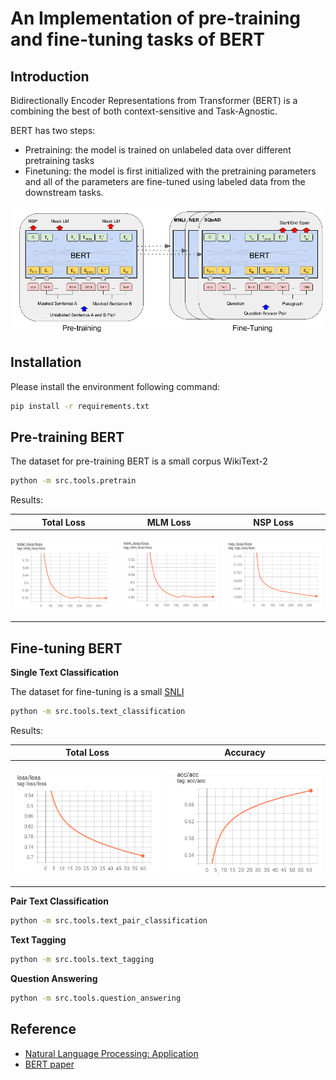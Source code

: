 # An Implementation of pre-training and fine-tuning tasks of BERT

## Introduction
Bidirectionally Encoder Representations from Transformer (BERT) is a combining the best of both context-sensitive and Task-Agnostic. 

BERT has two steps: 
+ Pretraining: the model is trained on unlabeled data over different pretraining tasks
+ Finetuning: the model is first initialized with the pretraining parameters and all of the parameters are fine-tuned using labeled data from the downstream tasks.

<p align="center">
    <img src="images/pretrain_bert.png">
</p>

## Installation
Please install the environment following command:
```bash
pip install -r requirements.txt
```

## Pre-training BERT

The dataset for pre-training BERT is a small corpus WikiText-2

```bash
python -m src.tools.pretrain
```

Results:

| Total Loss | MLM Loss | NSP Loss |
|--|--|--|
| <p align='center'><img src="images/total_loss.png"></p> | <p align='center'><img src="images/mlm_loss.png"></p> | <p align='center'><img src="images/nsp_loss.png"></p> |

## Fine-tuning BERT

**Single Text Classification**

The dataset for fine-tuning is a small [SNLI](https://huggingface.co/datasets/snli)

```bash
python -m src.tools.text_classification
```

Results:

| Total Loss | Accuracy |
|--|--|
| <p align='center'><img src="images/single_cls_text_loss.png"></p> | <p align='center'><img src="images/single_cls_text_acc.png"></p> |

**Pair Text Classification**

```bash
python -m src.tools.text_pair_classification
```

**Text Tagging**

```bash
python -m src.tools.text_tagging
```

**Question Answering**

```bash
python -m src.tools.question_answering
```


## Reference
+ [Natural Language Processing: Application](https://d2l.ai/chapter_natural-language-processing-applications/index.html)
+ [BERT paper](https://arxiv.org/abs/1810.04805)
